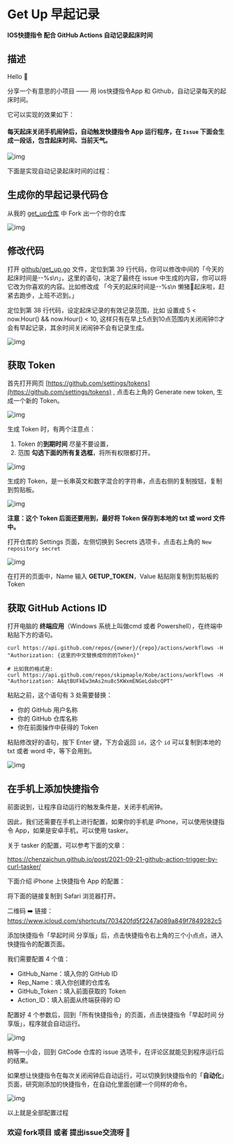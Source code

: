 # Get Up 早起记录


**IOS快捷指令 配合 GitHub Actions 自动记录起床时间**


## 描述

Hello 👋

分享一个有意思的小项目 —— 用 ios快捷指令App 和 Github，自动记录每天的起床时间。

它可以实现的效果如下：

#### 每天起床关闭手机闹钟后，自动触发快捷指令 App 运行程序，在 `Issue` 下面会生成一段话，包含**起床时间**、**当前天气**。

![img](doc/github/get_up_record.png)


下面是实现自动记录起床时间的过程：

## 生成你的早起记录代码仓

从我的 [get_up仓库](https://github.com/skipmaple/Kobe) 中 Fork 出一个你的仓库

![img](doc/github/fork_me.png)

## 修改代码

打开 [github/get_up.go](https://github.com/skipmaple/Kobe/blob/main/github/get_up.go) 文件，定位到第 39 行代码，你可以修改中间的「今天的起床时间是--%s\n」，这里的语句，决定了最终在 issue 中生成的内容，你可以将它改为你喜欢的内容。比如修改成 「今天的起床时间是--%s\n 懒猪🐷起床啦，赶紧去跑步，上班不迟到。」

定位到第 38 行代码，设定起床记录的有效记录范围，比如 设置成 5 < now.Hour() && now.Hour() < 10, 这样只有在早上5点到10点范围内关闭闹钟⏰才会有早起记录，其余时间关闭闹钟不会有记录生成。

![img](doc/github/msg.png)

## 获取 Token

首先打开网页 [https://github.com/settings/tokens](https://github.com/settings/tokens) , 点击右上角的 Generate new token, 生成一个新的 Token。

![img](doc/github/new_token.png)

生成 Token 时，有两个注意点：
1. Token 的**到期时间** 尽量不要设置，
2. 范围 **勾选下面的所有复选框**，将所有权限都打开。

![img](doc/github/private_token.png)

生成的 Token，是一长串英文和数字混合的字符串，点击右侧的复制按钮，复制到剪贴板。

![img](doc/github/copy_token.png)

**注意：这个 Token 后面还要用到，最好将 Token 保存到本地的 txt 或 word 文件中。**

打开仓库的 Settings 页面，左侧切换到 Secrets 选项卡，点击右上角的 `New repository secret`

![img](doc/github/new_secret.png)

在打开的页面中，Name 输入 **GETUP_TOKEN**，Value 粘贴刚复制到剪贴板的 Token

## 获取 GitHub Actions ID

打开电脑的 __终端应用__（Windows 系统上叫做cmd 或者 Powershell），在终端中粘贴下方的语句。
```shell
curl https://api.github.com/repos/{owner}/{repo}/actions/workflows -H "Authorization: {这里的中文替换成你的的Token}"

# 比如我的格式是:
curl https://api.github.com/repos/skipmaple/Kobe/actions/workflows -H "Authorization: AAqtBUFkEw3mAs2nu8c5KWxmENGeLdabcQPT"
```

粘贴之前，这个语句有 3 处需要替换：

- 你的 GitHub 用户名称
- 你的 GitHub 仓库名称
- 你在前面操作中获得的 Token

粘贴修改好的语句，按下 Enter 键，下方会返回 `id`，这个 `id` 可以复制到本地的 txt 或者 word 中，等下会用到。

![img](doc/github/action_id.png)


## 在手机上添加快捷指令

前面说到，让程序自动运行的触发条件是，关闭手机闹钟。

因此，我们还需要在手机上进行配置，如果你的手机是 iPhone，可以使用快捷指令 App，如果是安卓手机，可以使用 tasker。

关于 tasker 的配置，可以参考下面的文章：

https://chenzaichun.github.io/post/2021-09-21-github-action-trigger-by-curl-tasker/

下面介绍 iPhone 上快捷指令 App 的配置：

将下面的链接复制到 Safari 浏览器打开。

二维码 ➡️ 链接：https://www.icloud.com/shortcuts/703420fd5f2247a089a849f7849282c5

添加快捷指令「早起时间 分享版」后，点击快捷指令右上角的三个小点点，进入快捷指令的配置页面。

我们需要配置 4 个值：

- GitHub_Name：填入你的 GitHub ID
- Rep_Name：填入你创建的仓库名
- GitHub_Token：填入前面获取的 Token
- Action_ID：填入前面从终端获得的 ID

配置好 4 个参数后，回到「所有快捷指令」的页面，点击快捷指令「早起时间 分享版」，程序就会自动运行。

![img](doc/github/quick_cmd.jpeg)

稍等一小会，回到 GitCode 仓库的 issue 选项卡，在评论区就能见到程序运行后的结果。

如果想让快捷指令在每次关闭闹钟后自动运行，可以切换到快捷指令的「**自动化**」页面，研究刚添加的快捷指令，在自动化里面创建一个同样的命令。

![img](doc/github/auto_run.jpeg)

以上就是全部配置过程

### 欢迎 fork项目 或者 提出issue交流呀 🤝
